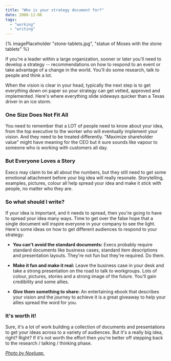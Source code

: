 ```yaml
---
title: "Who is your strategy document for?"
date: 2008-11-06
tags:
  - "working"
  - "writing"
---
```


{% imagePlaceholder "stone-tablets.jpg", "statue of Moses with the stone tablets" %}


If you're a leader within a large organization, sooner or later you'll need to develop a strategy -- recommendations on how to respond to an event or take advantage of a change in the world. You'll do some research, talk to people and think a lot.

When the vision is clear in your head, typically the next step is to get everything down on paper so your strategy can get vetted, approved and implemented. Here's where everything slide sideways quicker than a Texas driver in an ice storm.

### One Size Does Not Fit All

You need to remember that a LOT of people need to know about your idea, from the top executive to the worker who will eventually implement your vision. And they need to be treated differently. "Maximize shareholder value" might have meaning for the CEO but it sure sounds like vapour to someone who is working with customers all day.

### But Everyone Loves a Story

Execs may claim to be all about the numbers, but they still need to get some emotional attachment before your big idea will really resonate. Storytelling, examples, pictures, colour all help spread your idea and make it stick with people, no matter who they are.

### So what should I write?

If your idea is important, and it needs to spread, then you're going to have to spread your idea many ways. Time to get over the false hope that a single document will inspire everyone in your company to see the light. Here's some ideas on how to get different audiences to respond to your strategy:

- **You can't avoid the standard documents:** Execs probably require standard documents like business cases, standard item descriptions and presentation layouts. They're not fun but they're required. Do them.

- **Make it fun and make it real:** Leave the business case in your desk and take a strong presentation on the road to talk to workgroups. Lots of colour, pictures, stories and a strong image of the future. You'll gain credibility and some allies.

- **Give them something to share:** An entertaining ebook that describes your vision and the journey to achieve it is a great giveaway to help your allies spread the word for you.

### It's worth it!

Sure, it's a lot of work building a collection of documents and presentations to get your ideas across to a variety of audiences. But it's a really big idea, right? Right? If it's not worth the effort then you're better off stepping back to the research / talking / thinking phase.

_[Photo by Noeluap.](http://flickr.com/photos/noeluap/156208428/)_
